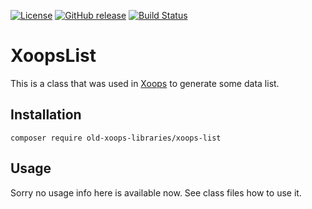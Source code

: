 [![License](https://img.shields.io/github/license/OldXoopsLibraries/xoops-list.svg?maxAge=2592000)](License.txt) [![GitHub release](https://img.shields.io/github/release/OldXoopsLibraries/xoops-list.svg?maxAge=2592000)](https://github.com/OldXoopsLibraries/xoops-list/releases) [![Build Status](https://travis-ci.org/OldXoopsLibraries/xoops-list.svg?branch=master)](https://travis-ci.org/OldXoopsLibraries/xoops-list)

# XoopsList

This is a class that was used in [Xoops](http://xoops.org) to generate some data list.

## Installation

`composer require old-xoops-libraries/xoops-list`

## Usage

Sorry no usage info here is available now. See class files how to use it.
